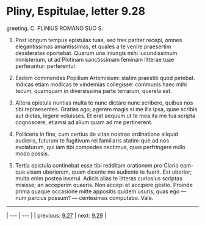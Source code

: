 # Pliny, Espitulae, letter 9.28

greeting. C. PLINIUS ROMANO SUO S.



1. Post longum tempus epistulas tuas, sed tres pariter recepi, omnes elegantissimas amantissimas, et quales a te venire praesertim desideratas oportebat. Quarum una iniungis mihi iucundissimum ministerium, ut ad Plotinam sanctissimam feminam litterae tuae perferantur: perferentur.



2. Eadem commendas Popilium Artemisium: statim praestiti quod petebat. Indicas etiam modicas te vindemias collegisse: communis haec mihi tecum, quamquam in diversissima parte terrarum, querela est.



3. Altera epistula nuntias multa te nunc dictare nunc scribere, quibus nos tibi repraesentes. Gratias ago; agerem magis si me illa ipsa, quae scribis aut dictas, legere voluisses. Et erat aequum ut te mea ita me tua scripta cognoscere, etiamsi ad alium quam ad me pertinerent.



4. Polliceris in fine, cum certius de vitae nostrae ordinatione aliquid audieris, futurum te fugitivum rei familiaris statim-que ad nos evolaturum, qui iam tibi compedes nectimus, quas perfringere nullo modo possis.



5. Tertia epistula continebat esse tibi redditam orationem pro Clario eam-que visam uberiorem, quam dicente me audiente te fuerit. Est uberior; multa enim postea inserui. Adicis alias te litteras curiosius scriptas misisse; an acceperim quaeris. Non accepi et accipere gestio. Proinde prima quaque occasione mitte appositis quidem usuris, quas ego — num parcius possum? — centesimas computabo. Vale.



---

| --- | --- |
| previous: [9.27](../9.27/) | next: [9.29](../9.29/) |